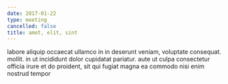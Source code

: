 ```yaml
---
date: 2017-01-22
type: meeting
cancelled: false
title: amet, elit, sint
---
```

labore aliquip occaecat ullamco in in deserunt veniam, voluptate consequat. mollit. in ut incididunt dolor cupidatat pariatur. aute ut culpa consectetur officia irure et do proident, sit qui fugiat magna ea commodo nisi enim nostrud tempor